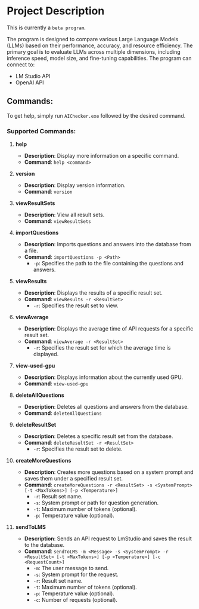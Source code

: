 # Project Description

This is currently a `beta program`.

The program is designed to compare various Large Language Models (LLMs) based on their performance, accuracy, and resource efficiency. The primary goal is to evaluate LLMs across multiple dimensions, including inference speed, model size, and fine-tuning capabilities. The program can connect to:

- LM Studio API
- OpenAI API

## Commands:

To get help, simply run `AIChecker.exe` followed by the desired command.

### Supported Commands:

1. **help**

   - **Description**: Display more information on a specific command.
   - **Command**: `help <command>`

2. **version**

   - **Description**: Display version information.
   - **Command**: `version`

3. **viewResultSets**

   - **Description**: View all result sets.
   - **Command**: `viewResultSets`

4. **importQuestions**

   - **Description**: Imports questions and answers into the database from a file.
   - **Command**: `importQuestions -p <Path>`
     - `-p`: Specifies the path to the file containing the questions and answers.

5. **viewResults**

   - **Description**: Displays the results of a specific result set.
   - **Command**: `viewResults -r <ResultSet>`
     - `-r`: Specifies the result set to view.

6. **viewAverage**

   - **Description**: Displays the average time of API requests for a specific result set.
   - **Command**: `viewAverage -r <ResultSet>`
     - `-r`: Specifies the result set for which the average time is displayed.

7. **view-used-gpu**

   - **Description**: Displays information about the currently used GPU.
   - **Command**: `view-used-gpu`

8. **deleteAllQuestions**

   - **Description**: Deletes all questions and answers from the database.
   - **Command**: `deleteAllQuestions`

9. **deleteResultSet**

   - **Description**: Deletes a specific result set from the database.
   - **Command**: `deleteResultSet -r <ResultSet>`
     - `-r`: Specifies the result set to delete.

10. **createMoreQuestions**

    - **Description**: Creates more questions based on a system prompt and saves them under a specified result set.
    - **Command**: `createMoreQuestions -r <ResultSet> -s <SystemPrompt> [-t <MaxTokens>] [-p <Temperature>]`
      - `-r`: Result set name.
      - `-s`: System prompt or path for question generation.
      - `-t`: Maximum number of tokens (optional).
      - `-p`: Temperature value (optional).

11. **sendToLMS**
    - **Description**: Sends an API request to LmStudio and saves the result to the database.
    - **Command**: `sendToLMS -m <Message> -s <SystemPrompt> -r <ResultSet> [-t <MaxTokens>] [-p <Temperature>] [-c <RequestCount>]`
      - `-m`: The user message to send.
      - `-s`: System prompt for the request.
      - `-r`: Result set name.
      - `-t`: Maximum number of tokens (optional).
      - `-p`: Temperature value (optional).
      - `-c`: Number of requests (optional).

